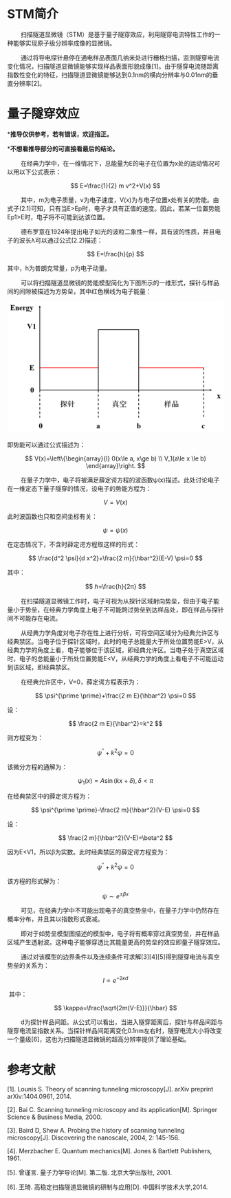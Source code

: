 # STM简介

        扫描隧道显微镜（STM）是基于量子隧穿效应，利用隧穿电流特性工作的一种能够实现原子级分辨率成像的显微镜。

        通过将导电探针悬停在通电样品表面几纳米处进行栅格扫描，监测隧穿电流变化情况，扫描隧道显微镜能够实现样品表面形貌成像[1]。由于隧穿电流随距离指数性变化的特征，扫描隧道显微镜能够达到0.1nm的横向分辨率与0.01nm的垂直分辨率[2]。

# 量子隧穿效应

***推导仅供参考，若有错误，欢迎指正。**

***不想看推导部分的可直接看最后的结论。**

        在经典力学中，在一维情况下，总能量为E的电子在位置为x处的运动情况可以用以下公式表示：

$$
E=\frac{1}{2} m v^2+V(x)
$$

        其中，m为电子质量，v为电子速度，V(x)为与电子位置x处有关的势能。由式子(2.1)可知，只有当E>Ep时，电子才具有正值的速度。因此，若某一位置势能Ep1>E时，电子将不可能到达该位置。

        德布罗意在1924年提出电子如光的波粒二象性一样，具有波的性质，并且电子的波长λ可以通过公式(2.2)描述：

$$
E=\frac{h}{p}
$$

其中，h为普朗克常量，p为电子动量。

        可以将扫描隧道显微镜的势能模型简化为下图所示的一维形式，探针与样品间的间隙被描述为方势垒，其中红色横线为电子能量：

![98e9932244c229f4809f8dd125fce3ca.png](media/98e9932244c229f4809f8dd125fce3ca.png)

即势能可以通过公式描述为：

$$
V(x)=\left\{\begin{array}{l}
0(x\le a, x\ge b) \\
V_1(a\le x \le b)
\end{array}\right.
$$

        在量子力学中，电子将被满足薛定谔方程的波函数ψ(x)描述。此处讨论电子在一维定态下量子隧穿的情况，设电子的势能方程为：

$$
V=V(x)
$$

此时波函数也只和空间坐标有关：

$$
\psi=\psi(x)
$$

在定态情况下，不含时薛定谔方程取这样的形式：

$$
\frac{d^2 \psi}{d x^2}+\frac{2 m}{\hbar^2}(E-V) \psi=0
$$

其中：

$$
ℏ=\frac{h}{2π}
$$

        在扫描隧道显微镜工作时，电子可视为从探针区域射向势垒，但由于电子能量小于势垒，在经典力学角度上电子不可能跨过势垒到达样品处，即在样品与探针间不可能存在电流。

        从经典力学角度对电子存在性上进行分析，可将空间区域分为经典允许区与经典禁区。当电子位于探针区域时，此时的电子总能量大于所处位置势能E>V，从经典力学的角度上看，电子能够位于该区域，即经典允许区。当电子处于真空区域时，电子的总能量小于所处位置势能E<V，从经典力学的角度上看电子不可能运动到该区域，即经典禁区。

        在经典允许区中，V=0，薛定谔方程表示为：

$$
\psi^{\prime \prime}+\frac{2 m E}{\hbar^2} \psi=0
$$

设：

$$
\frac{2 m E}{\hbar^2}=k^2
$$

则方程变为：

$$
\psi^{\prime \prime}+k^2 \psi=0
$$

该微分方程的通解为：

$$
\psi_1(x)=A \sin (k x+\delta), \delta<\pi
$$

在经典禁区中的薛定谔方程为：

$$
\psi^{\prime \prime}-\frac{2 m}{\hbar^2}(V-E) \psi=0
$$

设：

$$
\frac{2 m}{\hbar^2}(V-E)=\beta^2
$$

因为E<V1，所以β为实数。此时经典禁区的薛定谔方程变为：

$$
\psi^{\prime \prime}+k^2 \psi=0
$$

该方程的形式解为：

$$
\psi \sim e^{\pm \beta x}
$$

        可见，在经典力学中不可能出现电子的真空势垒中，在量子力学中仍然存在概率分布，并且其以指数形式衰减。

        即对于如势垒模型图描述的模型中，电子将有概率穿过真空势垒，并在样品区域产生透射波。这种电子能够穿透比其能量更高的势垒的效应即量子隧穿效应。

        通过对该模型的边界条件以及连续条件可求解[3][4][5]得到隧穿电流与真空势垒的关系为：

$$
I \propto e^{-2 \kappa d}
$$

 其中：

$$
\kappa=\frac{\sqrt{2m(V-E)}}{\hbar}
$$

        d为探针样品间距。从公式可以看出，当进入隧穿距离后，探针与样品间距与隧穿电流呈指数关系。当探针样品间距离变化0.1nm左右时，隧穿电流大小将改变一个量级[6]，这也为扫描隧道显微镜的超高分辨率提供了理论基础。

# 参考文献

[1].    Lounis S. Theory of scanning tunneling microscopy[J]. arXiv preprint arXiv:1404.0961, 2014.

[2].    Bai C. Scanning tunneling microscopy and its application[M]. Springer Science & Business Media, 2000.

[3].    Baird D, Shew A. Probing the history of scanning tunneling microscopy[J]. Discovering the nanoscale, 2004, 2: 145-156.

[4].    Merzbacher E. Quantum mechanics[M]. Jones & Bartlett Publishers, 1961.

[5].    曾谨言. 量子力学导论[M]. 第二版. 北京大学出版社, 2001.

[6].    王琦. 高稳定扫描隧道显微镜的研制与应用[D].  中国科学技术大学,2014.
